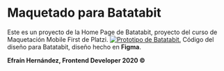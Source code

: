 # Maquetado para Batatabit
Este es un proyecto de la Home Page de Batatabit, proyecto del curso de Maquetación Mobile First de Platzi.
[![Prototipo de Batatabit.](https://media.giphy.com/media/E5dR7XMPftXfwVf5Ux/giphy.gif "Prototipo de Batatabit.")](https://media.giphy.com/media/E5dR7XMPftXfwVf5Ux/giphy.gif "Prototipo de Batatabit.")
Código del diseño para Batatabit, diseño hecho en **Figma**. 

**Efraín Hernández, Frontend Developer 2020 &COPY;**